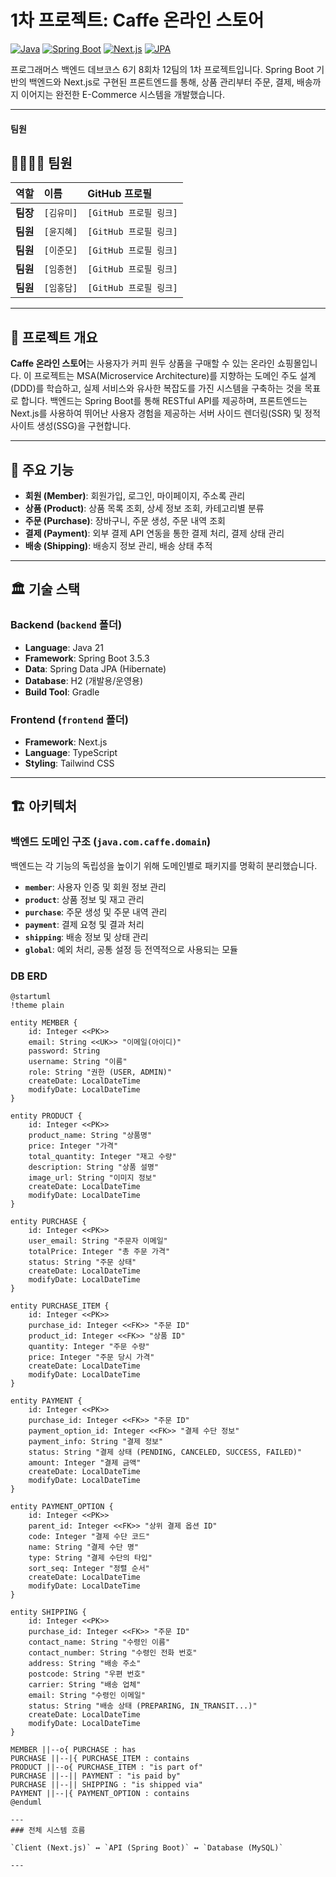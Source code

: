# 1차 프로젝트: Caffe 온라인 스토어

[![Java](https://img.shields.io/badge/Java-21-orange.svg)](https://www.java.com)
[![Spring Boot](https://img.shields.io/badge/Spring%20Boot-3.x-brightgreen.svg)](https://spring.io/projects/spring-boot)
[![Next.js](https://img.shields.io/badge/Next.js-22.x-black?logo=next.js)](https://nextjs.org/)
[![JPA](https://img.shields.io/badge/JPA-Hibernate-blue.svg)](https://hibernate.org/orm/)

프로그래머스 백엔드 데브코스 6기 8회차 12팀의 1차 프로젝트입니다. Spring Boot 기반의 백엔드와 Next.js로 구현된 프론트엔드를 통해, 상품 관리부터 주문, 결제, 배송까지 이어지는 완전한 E-Commerce 시스템을 개발했습니다.

---
#### 팀원

## 👨‍👩‍👧‍👦 팀원

| 역할 | 이름 | GitHub 프로필 |
| :--- | :--- | :--- |
| **팀장** | `[김유미]` | `[GitHub 프로필 링크]` |
| **팀원** | `[윤지혜]` | `[GitHub 프로필 링크]` |
| **팀원** | `[이준모]` | `[GitHub 프로필 링크]` |
| **팀원** | `[임종현]` | `[GitHub 프로필 링크]` |
| **팀원** | `[임홍담]` | `[GitHub 프로필 링크]` |

---
## 📝 프로젝트 개요

**Caffe 온라인 스토어**는 사용자가 커피 원두 상품을 구매할 수 있는 온라인 쇼핑몰입니다. 이 프로젝트는 MSA(Microservice Architecture)를 지향하는 도메인 주도 설계(DDD)를 학습하고, 실제 서비스와 유사한 복잡도를 가진 시스템을 구축하는 것을 목표로 합니다. 백엔드는 Spring Boot를 통해 RESTful API를 제공하며, 프론트엔드는 Next.js를 사용하여 뛰어난 사용자 경험을 제공하는 서버 사이드 렌더링(SSR) 및 정적 사이트 생성(SSG)을 구현합니다.

---

## 🚀 주요 기능

* **회원 (Member)**: 회원가입, 로그인, 마이페이지, 주소록 관리
* **상품 (Product)**: 상품 목록 조회, 상세 정보 조회, 카테고리별 분류
* **주문 (Purchase)**: 장바구니, 주문 생성, 주문 내역 조회
* **결제 (Payment)**: 외부 결제 API 연동을 통한 결제 처리, 결제 상태 관리
* **배송 (Shipping)**: 배송지 정보 관리, 배송 상태 추적

---

## 🏛️ 기술 스택

### Backend (`backend` 폴더)

* **Language**: Java 21
* **Framework**: Spring Boot 3.5.3
* **Data**: Spring Data JPA (Hibernate)
* **Database**: H2 (개발용/운영용)
* **Build Tool**: Gradle

### Frontend (`frontend` 폴더)

* **Framework**: Next.js
* **Language**: TypeScript
* **Styling**: Tailwind CSS

---

## 🏗️ 아키텍처

### 백엔드 도메인 구조 (`java.com.caffe.domain`)

백엔드는 각 기능의 독립성을 높이기 위해 도메인별로 패키지를 명확히 분리했습니다.

* **`member`**: 사용자 인증 및 회원 정보 관리
* **`product`**: 상품 정보 및 재고 관리
* **`purchase`**: 주문 생성 및 주문 내역 관리
* **`payment`**: 결제 요청 및 결과 처리
* **`shipping`**: 배송 정보 및 상태 관리
* **`global`**: 예외 처리, 공통 설정 등 전역적으로 사용되는 모듈

### DB ERD

```plantuml
@startuml
!theme plain

entity MEMBER {
    id: Integer <<PK>>
    email: String <<UK>> "이메일(아이디)"
    password: String
    username: String "이름"
    role: String "권한 (USER, ADMIN)"
    createDate: LocalDateTime
    modifyDate: LocalDateTime
}

entity PRODUCT {
    id: Integer <<PK>>
    product_name: String "상품명"
    price: Integer "가격"
    total_quantity: Integer "재고 수량"
    description: String "상품 설명"
    image_url: String "이미지 정보"
    createDate: LocalDateTime
    modifyDate: LocalDateTime
}

entity PURCHASE {
    id: Integer <<PK>>
    user_email: String "주문자 이메일"
    totalPrice: Integer "총 주문 가격"
    status: String "주문 상태"
    createDate: LocalDateTime
    modifyDate: LocalDateTime
}

entity PURCHASE_ITEM {
    id: Integer <<PK>>
    purchase_id: Integer <<FK>> "주문 ID"
    product_id: Integer <<FK>> "상품 ID"
    quantity: Integer "주문 수량"
    price: Integer "주문 당시 가격"
    createDate: LocalDateTime
    modifyDate: LocalDateTime
}

entity PAYMENT {
    id: Integer <<PK>>
    purchase_id: Integer <<FK>> "주문 ID"
    payment_option_id: Integer <<FK>> "결제 수단 정보"
    payment_info: String "결제 정보"
    status: String "결제 상태 (PENDING, CANCELED, SUCCESS, FAILED)"
    amount: Integer "결제 금액"
    createDate: LocalDateTime
    modifyDate: LocalDateTime
}

entity PAYMENT_OPTION {
    id: Integer <<PK>>
    parent_id: Integer <<FK>> "상위 결제 옵션 ID"
    code: Integer "결제 수단 코드"
    name: String "결제 수단 명"
    type: String "결제 수단의 타입"
    sort_seq: Integer "정렬 순서"
    createDate: LocalDateTime
    modifyDate: LocalDateTime
}

entity SHIPPING {
    id: Integer <<PK>>
    purchase_id: Integer <<FK>> "주문 ID"
    contact_name: String "수령인 이름"
    contact_number: String "수령인 전화 번호"
    address: String "배송 주소"
    postcode: String "우편 번호"
    carrier: String "배송 업체"
    email: String "수령인 이메일"
    status: String "배송 상태 (PREPARING, IN_TRANSIT...)"
    createDate: LocalDateTime
    modifyDate: LocalDateTime
}

MEMBER ||--o{ PURCHASE : has
PURCHASE ||--|{ PURCHASE_ITEM : contains
PRODUCT ||--o{ PURCHASE_ITEM : "is part of"
PURCHASE ||--|| PAYMENT : "is paid by"
PURCHASE ||--|| SHIPPING : "is shipped via"
PAYMENT ||--|{ PAYMENT_OPTION : contains
@enduml

---
### 전체 시스템 흐름

`Client (Next.js)` ↔️ `API (Spring Boot)` ↔️ `Database (MySQL)`

---
